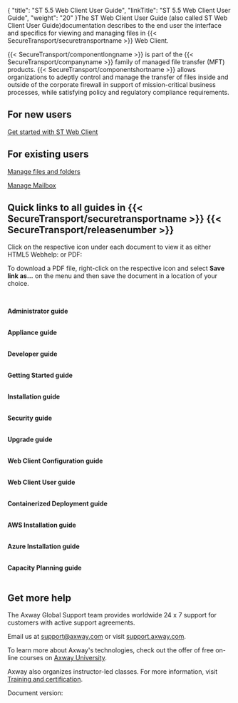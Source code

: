 {
    "title": "ST 5.5 Web Client User Guide",
    "linkTitle": "ST 5.5 Web Client User Guide",
    "weight": "20"
}The ST Web Client User Guide (also called ST Web Client User Guide)documentation describes to the end user the interface and specifics for viewing and managing files in {{< SecureTransport/securetransportname  >}} Web Client.

{{< SecureTransport/componentlongname  >}} is part of the {{< SecureTransport/companyname  >}} family of managed file transfer (MFT) products. {{< SecureTransport/componentshortname  >}} allows organizations to adeptly control and manage the transfer of files inside and outside of the corporate firewall in support of mission-critical business processes, while satisfying policy and regulatory compliance requirements.

## For new users

[Get started with ST Web Client](01-get-started-stwc)

## For existing users

[Manage files and folders](02-manage_files_and_folders)

[Manage Mailbox](03-manage_mail)

## Quick links to all guides in {{< SecureTransport/securetransportname  >}} {{< SecureTransport/releasenumber  >}}

Click on the respective icon under each document to view it as either HTML5 Webhelp: or PDF:

To download a PDF file, right-click on the respective icon and select **Save link as...** on the menu and then save the document in a location of your choice.

 

**Administrator guide**  
    [](/bundle/SecureTransport_55_AdministratorGuide_allOS_en_HTML5 "SecureTransport 5.5 Admin guide webhelp")            [](/bundle/SecureTransport_55_AdministratorGuide_allOS_en_PDF/raw/resource/enus/SecureTransport_AdministratorGuide_allOS_en.pdf "SecureTransport 5.5 Admin guide PDF")

**Appliance guide**  
    [](/bundle/SecureTransport_55_ApplianceGuide_allOS_en_HTML5 "SecureTransport 5.5 Appliance guide webhelp")            [](/bundle/SecureTransport_55_ApplianceGuide_allOS_en_PDF/raw/resource/enus/SecureTransport_ApplianceGuide_allOS_en.pdf "SecureTransport 5.5 Appliance guide PDF")

**Developer guide**  
    [](/bundle/SecureTransport_55_DeveloperGuide_allOS_en_HTML5 "SecureTransport 5.5 Developer guide webhelp")            [](/bundle/SecureTransport_55_DeveloperGuide_allOS_en_PDF/raw/resource/enus/SecureTransport_DeveloperGuide_allOS_en.pdf "SecureTransport 5.5 Developer guide PDF")

**Getting Started guide**  
    [](/bundle/SecureTransport_55_GettingStartedGuide_allOS_en_HTML5 "SecureTransport 5.5 Getting started guide webhelp")            [](/bundle/SecureTransport_55_GettingStartedGuide_allOS_en_PDF/raw/resource/enus/SecureTransport_GettingStartedGuide_allOS_en.pdf "SecureTransport 5.5 Getting started guide PDF")

**Installation guide**  
    [](/bundle/SecureTransport_55_InstallationGuide_allOS_en_HTML5 "SecureTransport 5.5 Installation guide webhelp")            [](/bundle/SecureTransport_55_InstallationGuide_allOS_en_PDF/raw/resource/enus/SecureTransport_InstallationGuide_allOS_en.pdf "SecureTransport 5.5 Installation guide PDF")

**Security guide**  
    [](/bundle/SecureTransport_55_SecurityGuide_allOS_en_HTML5 "SecureTransport 5.5 Security guide webhelp")            [](/bundle/SecureTransport_55_SecurityGuide_allOS_en_PDF/raw/resource/enus/SecureTransport_SecurityGuide_allOS_en.pdf "SecureTransport 5.5 Security guide PDF")

**Upgrade guide**  
    [](/bundle/SecureTransport_55_UpgradeGuide_allOS_en_HTML5 "SecureTransport 5.5 Upgrade guide webhelp")            [](/bundle/SecureTransport_55_UpgradeGuide_allOS_en_PDF/raw/resource/enus/SecureTransport_UpgradeGuide_allOS_en.pdf "SecureTransport 5.5 Upgrade guide PDF")

**Web Client Configuration guide**  
    [](/bundle/SecureTransport_55_WebClientConfigurationGuide_allOS_en_HTML5 "SecureTransport 5.5 Web Client Configuration guide webhelp")            [](/bundle/SecureTransport_55_WebClientConfigurationGuide_allOS_en_PDF/raw/resource/enus/ST_WebClientConfigurationGuide_allOS_en_PDF.pdf "SecureTransport 5.5 Web Client Configuration guide PDF")

**Web Client User guide**  
    [](/bundle/SecureTransport_55_WebClientUserGuide_allOS_en_HTML5 "SecureTransport 5.5 Web Client User guide webhelp")            [](/bundle/SecureTransport_55_WebClientUserGuide_allOS_en_PDF/raw/resource/enus/SecureTransport_WebClientUserGuide_allOS_en.pdf "SecureTransport 5.5 Web Client User guide PDF")

**Containerized Deployment guide**  
    [](/bundle/SecureTransport_55_Containerized_DeploymentGuide_allOS_en_HTML "SecureTransport 5.5 Containerized Deployment Guide webhelp")            [](/bundle/SecureTransport_55_Containerized_DeploymentGuide_allOS_en_PDF/raw/resource/enus/SecureTransport_Containerized_DeploymentGuide_allOS_en.pdf "SecureTransport 5.5 Containerized Deployment Guide PDF")

**AWS Installation guide**  
    [](/bundle/SecureTransport_55_on_AWS_InstallationGuide_allOS_en_HTML5 "SecureTransport 5.5 AWS Installation guide webhelp")            [](/bundle/SecureTransport_55_on_AWS_InstallationGuide_allOS_en_PDF/raw/resource/enus/SecureTransport_on_AWS_InstallationGuide_allOS_en.pdf "SecureTransport 5.5 AWS Installation guide PDF")

**Azure Installation guide**  
    [](/bundle/SecureTransport_55_on_Azure_InstallationGuide_allOS_en_HTML5 "SecureTransport 5.5 Azure Installation guide webhelp")            [](/bundle/SecureTransport_55_on_Azure_InstallationGuide_allOS_en_PDF/raw/resource/enus/SecureTransport_on_Azure_InstallationGuide_allOS_en.pdf "SecureTransport 5.5 Azure Installation guide PDF")

**Capacity Planning guide**  
    [](/bundle/SecureTransport_55_CPG_allOS_en_PDF/raw/resource/enus/SecureTransport_55_CPG_allOS_en_PDF.pdf "SecureTransport 5.5 Capacity Planning guide PDF")

## Get more help

The Axway Global Support team provides worldwide 24 x 7 support for customers with active support agreements.

Еmail us at <support@axway.com> or visit [support.axway.com](https://support.axway.com).

To learn more about Axway's technologies, check out the offer of free on-line courses on [Axway University](https://university.axway.com/learn).

Axway also organizes instructor-led classes. For more information, visit [Training and certification](https://www.axway.com/en/services/training-certification).

Document version:
